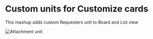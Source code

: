 # Custom units for Customize cards

This mashup adds custom Requesters unit to Board and List view

![Attachment unit](https://raw.githubusercontent.com/TargetProcess/TP3MashupLibrary/master/Requesters%20on%20Board%20and%20List/Requesters.png?raw=true)
